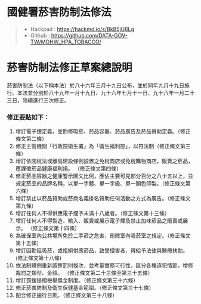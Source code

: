 # 國健署菸害防制法修法 

> - Hackpad : https://hackmd.io/s/BkB5jU6Lg
> - Github : https://github.com/DATA-GOV-TW/MOHW_HPA_TOBACCO/

# 菸害防制法修正草案總說明
菸害防制法（以下稱本法）於八十六年三月十九日公布，並於同年九月十九日施行。本法並分別於八十九年一月十九日、九十六年七月十一日、九十八年一月二十三日，陸續進行三次修正。

### 修正要點如下：

1. 增訂電子煙定義，並酌修吸菸、菸品容器、菸品廣告及菸品贊助定義。（修正條文第二條）
2. 修正主管機關「行政院衛生署」為「衛生福利部」，以符法制（修正條文第三條）
3. 增訂依關稅法或離島建設條例設置之免稅商店或免稅購物商店，販賣之菸品，應課徵菸品健康福利捐。 （修正條文第四條）
4. 修正菸品容器之健康警示圖文比例，應佔主要可見部分百分之八十五以上，並規定菸品的品牌名稱，以單一字體、單一字級、單一顏色印製。（修正條文第六條）
5. 增訂禁止以菸品贊助或菸商名義掛名贊助任何活動之方式為廣告。（修正條文第九條）
6. 增訂任何人不得供應電子煙予未滿十八歲者。（修正條文第十三條）
7. 增訂任何人不得製造、輸入、販賣或展示電子煙及禁止加味菸品之販賣或展示。 （修正條文第十四條）
8. 為確保室內公共場所免於二手菸之危害，刪除室內吸菸室之規定。（修正條文第十五條）
9. 增訂因勸阻吸菸，或拒絕供應菸品，致受侵害者，得給予法律與醫療扶助。(修正條文第十八條)
10. 依法制體例重新調整罰則條次，並考量實務可行性，區分各種違犯情節，增修裁罰之類型、金額。 （修正條文第二十三條至第三十五條）
11. 增訂罰鍰提撥檢舉獎金制度。（修正條文第三十六條）
12. 修正菸害防制及衛生保健基金範圍。（修正條文第三十七條）
13. 配合修正施行日期。（修正條文第三十八條）

